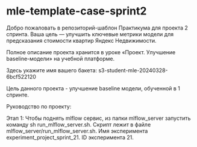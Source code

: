 # mle-template-case-sprint2

Добро пожаловать в репозиторий-шаблон Практикума для проекта 2 спринта. Ваша цель — улучшить ключевые метрики модели для предсказания стоимости квартир Яндекс Недвижимости.

Полное описание проекта хранится в уроке «Проект. Улучшение baseline-модели» на учебной платформе.

Здесь укажите имя вашего бакета: s3-student-mle-20240328-6bcf522120

Цель данного проекта - улучшение baseline модели, обученной в 1 спринте. 

Руководство по проекту:

Этап 1: Чтобы поднять mlflow сервис, из папки mlflow_server запустить команду sh run_mlflow_server.sh. Скрипт лежит в файле mlflow_server/run_mlflow_server.sh.
Имя эксперимента experiment_project_sprint_21. ID эксперимента 21.
